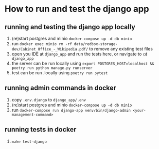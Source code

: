 # How to run and test the django app

## running and testing the django app locally

1. (re)start postgres and minio `docker-compose up -d db minio` 
2. run `docker exec minio rm -rf data/redbox-storage-dev/Cabinet_Office_-_Wikipedia.pdf/` to remove any existing test files
3. open you IDE at `django_app` and run the tests here, or navigate to `cd django_app`
4. the server can be run locally using `export POSTGRES_HOST=localhost && poetry run python manage.py runserver`
5. test can be run .locally using `poetry run pytest`

## running admin commands in docker
1. copy `.env.django` to `django_app/.env`
2. (re)start postgres and minio `docker-compose up -d db minio` 
3. run `docker-compose run django-app venv/bin/django-admin <your-management-command>`

## running tests in docker 
1. `make test-django`
